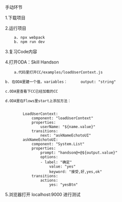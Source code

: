 手动环节 

1.下载项目 

2.运行项目 

        a. npx webpack 
        b. npm run dev 

3.复习Code内容

4.打开ODA：Skill Handson
	
        a.代码里打开CC/examples/loadUserContext.js
	
	b. 在ODA里建一个值，variables：      output: "string"
	
	c.ODA里查看下CC已经加载的CC
	
	d.ODA里在Flows里start上添加方法：
	

			LoadUserContext:
				component: "loadUserContext"
				properties:
					userName: "${name.value}" 
				transitions:
					next: "askNameEchotoUI"  
			askNameEchotoUI:
				component: "System.List"
				properties:
					prompt: "handson@+@${output.value}"
					options:
					- label: "确定"
						value: "yes"
						keyword: "接受,好,yes,ok"      
				transitions: 
					actions:
						yes: "yesBtn"
	
	

5.浏览器打开  localhost:9000  进行测试 
